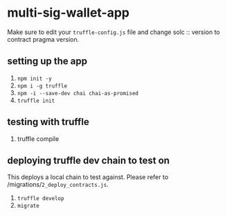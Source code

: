 # multi-sig-wallet-app

Make sure to edit your `truffle-config.js` file and change solc :: version to contract pragma version.

## setting up the app

1. `npm init -y`
2. `npm i -g truffle`
3. `npm -i --save-dev chai chai-as-promised`
4. `truffle init`

## testing with truffle

1. truffle compile

## deploying truffle dev chain to test on

This deploys a local chain to test against. Please refer to /migrations/`2_deploy_contracts.js`.

1. `truffle develop`
2. `migrate`
